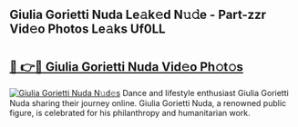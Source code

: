 ## Giulia Gorietti Nuda Le𝚊k𝚎d N𝚞𝚍e - Part-zzr Vid𝚎o Photos Le𝚊ks Uf0LL

# <h2><a href="http://fbev4cm.evod.top/?m=Giulia+Gorietti+Nuda">🔗 👉🔴 Giulia Gorietti Nuda Vid𝚎o Ph𝚘t𝚘s</a></h2>

[![Giulia Gorietti Nuda N𝚞d𝚎s](https://i.imgur.com/8V9OHl7.gif)](http://fbev4cm.evod.top/?m=Giulia+Gorietti+Nuda)
Dance and lifestyle enthusiast Giulia Gorietti Nuda sharing their journey online. Giulia Gorietti Nuda, a renowned public figure, is celebrated for his philanthropy and humanitarian work. 
